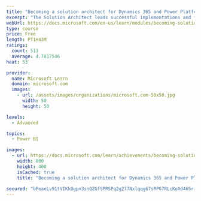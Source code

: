 ```yaml
---
title: "Becoming a solution architect for Dynamics 365 and Power Platform"
excerpt: "The Solution Architect leads successful implementations and focuses on how solutions address the broader business and technical needs of organizations.  This module covers what it takes to get started as a Solution Architect and as key member of the overall project team."
webUrl: https://docs.microsoft.com/en-us/learn/modules/becoming-solution-architect/
type: course
price: Free
length: PT1H43M
ratings:
  count: 513
  average: 4.7017546
heat: 53

provider:
  name: Microsoft Learn
  domain: microsoft.com
  images:
    - url: /assets/images/organizations/microsoft.com-50x50.jpg
      width: 50
      height: 50

levels:
  - Advanced

topics:
  - Power BI

images:
  - url: https://docs.microsoft.com/learn/achievements/becoming-solution-architect-social.png
    width: 800
    height: 400
    isCached: true
    title: "Becoming a solution architect for Dynamics 365 and Power Platform"

secured: "bPeaeLv91tVIKk0gpn3snQZGfSPRSPq2g277Nxlqqg67sRPG7RLcKoXd465ri2qyQcBs+Ccn0B9eQOPI87YggBY6HWiLp5GcDHQJjMtwhmCsSqiXIkxKHFd/FEiuwt4Zmp2yOFZqkqgQQ4FgxA6uXynbaxuWcG1Z/OclL+7ktot31C9bJ2Y4bVPZ7nDaXhVKfMp6mmx9p73miPbgDSCs2y3rM3zRLh8vOeGVP0re0C7Oa+8GAOOD5sAv6pcU9upbNrzlk7JJrDV4Srh2BxOeHLbAkYPI29e2lLjkPBq8+ysGjI2GZ7s78CqBsRIPDi08GtSTMhg7dMwJzmKCRdohJn5UJnNgxc0F8veyvqoNsowBhtmavVa5Q1A0kVvxufuGzFBJ8xfWsIzNv/mJjwnJ4Q==;7Q37m48izdgXjC+A69XWZA=="
---
```


